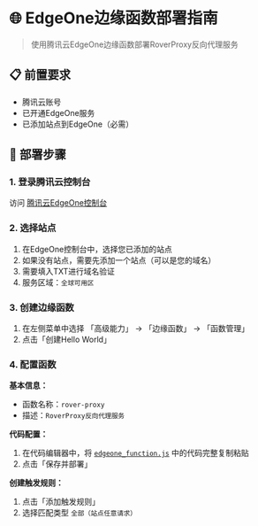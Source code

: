 # 🌐 EdgeOne边缘函数部署指南

> 使用腾讯云EdgeOne边缘函数部署RoverProxy反向代理服务

## 📋 前置要求

- 腾讯云账号
- 已开通EdgeOne服务
- 已添加站点到EdgeOne（必需）

## 🚀 部署步骤

### 1. 登录腾讯云控制台

访问 [腾讯云EdgeOne控制台](https://console.tencentcloud.com/edgeone)

### 2. 选择站点

1. 在EdgeOne控制台中，选择您已添加的站点
2. 如果没有站点，需要先添加一个站点（可以是您的域名）
3. 需要填入TXT进行域名验证
4. 服务区域：`全球可用区`

### 3. 创建边缘函数

1. 在左侧菜单中选择 「高级能力」 → 「边缘函数」 → 「函数管理」
2. 点击「创建Hello World」

### 4. 配置函数

**基本信息：**
- 函数名称：`rover-proxy`
- 描述：`RoverProxy反向代理服务`

**代码配置：**
1. 在代码编辑器中，将 [`edgeone_function.js`](../edgeone_function.js) 中的代码完整复制粘贴
2. 点击「保存并部署」

**创建触发规则：**
1. 点击「添加触发规则」
2. 选择匹配类型 `全部（站点任意请求）`
